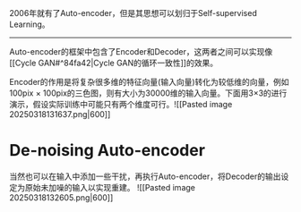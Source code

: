 2006年就有了Auto-encoder，但是其思想可以划归于Self-supervised Learning。

---
Auto-encoder的框架中包含了Encoder和Decoder，这两者之间可以实现像[[Cycle GAN#^84fa42|Cycle GAN的循环一致性]]的效果。

Encoder的作用是将复杂很多维的特征向量(输入向量)转化为较低维的向量，例如100pix × 100pix的三色图，则有大小为30000维的输入向量。下面用3×3的进行演示，假设实际训练中可能只有两个维度可行。![[Pasted image 20250318131637.png|600]]
# De-noising Auto-encoder
当然也可以在输入中添加一些干扰，再执行Auto-encoder，将Decoder的输出设定为原始未加噪的输入以实现重建。
![[Pasted image 20250318132605.png|600]]
